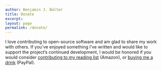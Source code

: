 ```yaml
---
author: Benjamin J. Balter
title: Donate
excerpt:
layout: page
permalink: /donate/
---
```


I love contributing to open-source software and am glad to share my work with others. If you’ve enjoyed something I’ve written and would like to support the project’s continued development, I would be honored if you would consider [contributing to my reading list][1] (Amazon), or [buying me a drink][2] (PayPal).

[1]: http://www.amazon.com/gp/registry/wishlist/3FLN8EYXLYH4S

[2]: https://www.paypal.com/cgi-bin/webscr?cmd=_donations&business=ben%40balter%2ecom&lc=US&item_name=Donation%20to%20Benjamin%20J%2e%20Balter¤cy_code=USD&bn=PP%2dDonationsBF%3abtn_donate_LG%2egif%3aNonHosted
